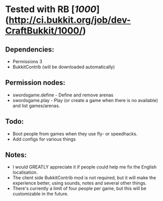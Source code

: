 # Tested with RB [_1000_] (http://ci.bukkit.org/job/dev-CraftBukkit/1000/)
## Dependencies:
-   Permissions 3
-   BukkitContrib (will be downloaded automatically)

## Permission nodes:
-   swordsgame.define - Define and remove arenas
-   swordsgame.play - Play (or create a game when there is no available) and list games/arenas.

## Todo:
-   Boot people from games when they use fly- or speedhacks.
-   Add configs for various things

## Notes:
-   I would GREATLY appreciate it if people could help me fix the English localisation.
-   The client side BukkitContrib mod is not required, but it will make the experience better, using sounds, notes and several other things.
-   There's currently a limit of four people per game, but this will be customizable in the future.